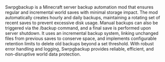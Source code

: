 Swrpgbackup is a Minecraft server backup automation mod that ensures regular and incremental world saves with minimal storage impact. The mod automatically creates hourly and daily backups, maintaining a rotating set of recent saves to prevent excessive disk usage. Manual backups can also be triggered via the /backup command, and a final save is performed upon server shutdown. It uses an incremental backup system, linking unchanged files from previous saves to conserve space, and implements configurable retention limits to delete old backups beyond a set threshold. With robust error handling and logging, Swrpgbackup provides reliable, efficient, and non-disruptive world data protection.
